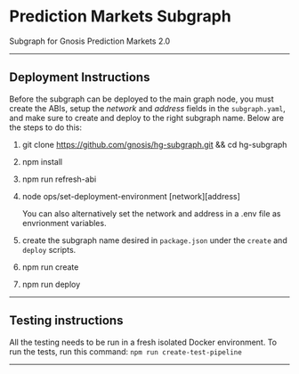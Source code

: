 # Prediction Markets Subgraph

Subgraph for Gnosis Prediction Markets 2.0

---

## Deployment Instructions

Before the subgraph can be deployed to the main graph node, you must create the ABIs, setup the _network_ and _address_ fields in the `subgraph.yaml`, and make sure to create and deploy to the right subgraph name. Below are the steps to do this:

1.  git clone https://github.com/gnosis/hg-subgraph.git && cd hg-subgraph

2.  npm install

3.  npm run refresh-abi

4.  node ops/set-deployment-environment [network][address]

    You can also alternatively set the network and address in a .env file as envrionment variables.

5.  create the subgraph name desired in `package.json` under the `create` and `deploy` scripts.

6.  npm run create

7.  npm run deploy

---

## Testing instructions

All the testing needs to be run in a fresh isolated Docker environment. To run the tests, run this command:
`npm run create-test-pipeline`

---

